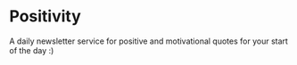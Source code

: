 # Positivity
A daily newsletter service for positive and motivational quotes for your start of the day :)

